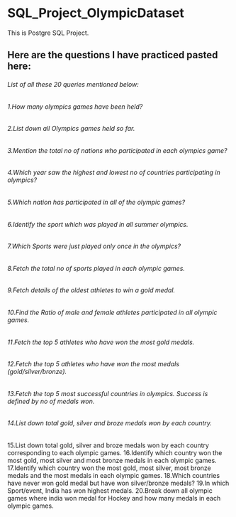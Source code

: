 # SQL_Project_OlympicDataset
This is Postgre SQL Project.
## Here are the questions I have practiced pasted here:
###### List of all these 20 queries mentioned below:
###### 1.How many olympics games have been held?
###### 2.List down all Olympics games held so far.
###### 3.Mention the total no of nations who participated in each olympics game?
###### 4.Which year saw the highest and lowest no of countries participating in olympics?
###### 5.Which nation has participated in all of the olympic games?
###### 6.Identify the sport which was played in all summer olympics.
###### 7.Which Sports were just played only once in the olympics?
###### 8.Fetch the total no of sports played in each olympic games.
###### 9.Fetch details of the oldest athletes to win a gold medal.
###### 10.Find the Ratio of male and female athletes participated in all olympic games.
###### 11.Fetch the top 5 athletes who have won the most gold medals.
###### 12.Fetch the top 5 athletes who have won the most medals (gold/silver/bronze).
###### 13.Fetch the top 5 most successful countries in olympics. Success is defined by no of medals won.
###### 14.List down total gold, silver and broze medals won by each country.
15.List down total gold, silver and broze medals won by each country corresponding to each olympic games.
16.Identify which country won the most gold, most silver and most bronze medals in each olympic games.
17.Identify which country won the most gold, most silver, most bronze medals and the most medals in each olympic games.
18.Which countries have never won gold medal but have won silver/bronze medals?
19.In which Sport/event, India has won highest medals.
20.Break down all olympic games where india won medal for Hockey and how many medals in each olympic games.
